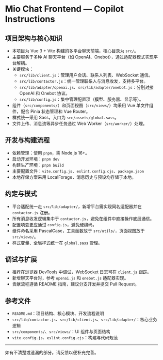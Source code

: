 # Mio Chat Frontend — Copilot Instructions

## 项目架构与核心知识

- 本项目为 Vue 3 + Vite 构建的多平台聊天前端，核心目录为 `src/`。
- 主要服务于多种 AI 聊天平台（如 OpenAI、Onebot），通过适配器模式实现平台解耦。
- 关键模块：
  - `src/lib/client.js`：管理用户会话、联系人列表、WebSocket 通信。
  - `src/lib/contactor.js`：统一管理联系人与消息收发，支持多平台。
  - `src/lib/adapter/openai.js`、`src/lib/adapter/onebot.js`：分别对接 OpenAI 和 Onebot 协议。
  - `src/lib/config.js`：集中管理配置项（模型、服务器、显示等）。
- 组件（`src/components/`）和页面视图（`src/views/`）均采用 Vue 单文件组件，配合 Pinia 状态管理和 Vue Router。
- 样式统一采用 Sass，入口为 `src/assets/global.sass`。
- 文件上传、消息流等异步任务通过 Web Worker（`src/worker/`）处理。

## 开发与构建流程

- 依赖管理：使用 `pnpm`，需 Node.js 16+。
- 启动开发环境：`pnpm dev`
- 构建生产环境：`pnpm build`
- 主要配置文件：`vite.config.js`、`eslint.config.cjs`、`package.json`
- 本地存储方案采用 LocalForage，消息历史与预设均存储于本地。

## 约定与模式

- 平台适配统一走 `src/lib/adapter/`，新增平台需实现同名适配器并在 `contactor.js` 注册。
- 所有消息收发逻辑集中于 `contactor.js`，避免在组件中直接操作底层通信。
- 配置项变更应通过 `config.js`，避免硬编码。
- 组件命名采用 PascalCase，工具函数放于 `src/utils/`，页面视图放于 `src/views/`。
- 样式变量、全局样式统一在 `global.sass` 管理。

## 调试与扩展

- 推荐在浏览器 DevTools 中调试，WebSocket 日志可在 `client.js` 跟踪。
- 新增聊天平台时，参考 `openai.js` 和 `onebot.js` 适配器实现。
- 贡献流程遵循 README 指南，建议分支开发并提交 Pull Request。

## 参考文件
- `README.md`：项目结构、核心模块、开发流程说明
- `src/lib/contactor.js`、`src/lib/client.js`、`src/lib/adapter/`：核心业务逻辑
- `src/components/`、`src/views/`：UI 组件与页面结构
- `vite.config.js`、`eslint.config.cjs`：构建与代码规范

---
如有不清楚或遗漏的部分，请反馈以便补充完善。
